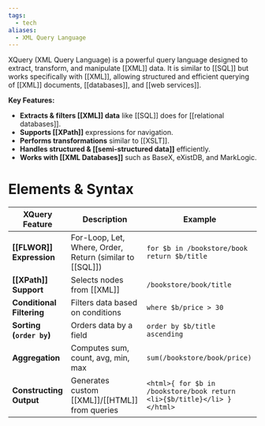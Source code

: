 ```yaml
---
tags:
  - tech
aliases:
  - XML Query Language
---
```

XQuery (XML Query Language) is a powerful query language designed to extract, transform, and manipulate [[XML]] data.
It is similar to [[SQL]] but works specifically with [[XML]], allowing structured and efficient querying of [[XML]] documents, [[databases]], and [[web services]].

**Key Features:**
- **Extracts & filters [[XML]] data** like [[SQL]] does for [[relational databases]].
- **Supports [[XPath]]** expressions for navigation.
- **Performs transformations** similar to [[XSLT]].
- **Handles structured & [[semi-structured data]]** efficiently.
- **Works with [[XML Databases]]** such as BaseX, eXistDB, and MarkLogic.
# Elements & Syntax
| **XQuery Feature**        | **Description**                                      | **Example**                                                             |
| ------------------------- | ---------------------------------------------------- | ----------------------------------------------------------------------- |
| **[[FLWOR]] Expression**  | For-Loop, Let, Where, Order, Return (similar to [[SQL]]) | `for $b in /bookstore/book return $b/title`                             |
| **[[XPath]] Support**         | Selects nodes from [[XML]]                               | `/bookstore/book/title`                                                 |
| **Conditional Filtering** | Filters data based on conditions                     | `where $b/price > 30`                                                   |
| **Sorting (`order by`)**  | Orders data by a field                               | `order by $b/title ascending`                                           |
| **Aggregation**           | Computes sum, count, avg, min, max                   | `sum(/bookstore/book/price)`                                            |
| **Constructing Output**   | Generates custom [[XML]]/[[HTML]] from queries               | `<html>{ for $b in /bookstore/book return <li>{$b/title}</li> }</html>` |
